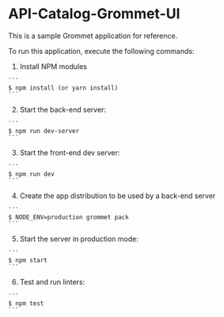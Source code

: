 # API-Catalog-Grommet-UI

This is a sample Grommet application for reference.

To run this application, execute the following commands:

  1. Install NPM modules

    ```
    $ npm install (or yarn install)
    ```

  2. Start the back-end server:

    ```
    $ npm run dev-server
    ```

  3. Start the front-end dev server:

    ```
    $ npm run dev
    ```

  4. Create the app distribution to be used by a back-end server

    ```
    $ NODE_ENV=production grommet pack
    ```

  5. Start the server in production mode:

    ```
    $ npm start
    ```

  6. Test and run linters:

    ```
    $ npm test
    ```

